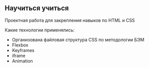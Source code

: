 ## Научиться учиться

Проектная работа для закрепления навыков по HTML и CSS

Какие технологии применялись:

- Организована файловая структура CSS по методологии БЭМ
- Flexbox
- Keyframes
- iframe
- Animation
